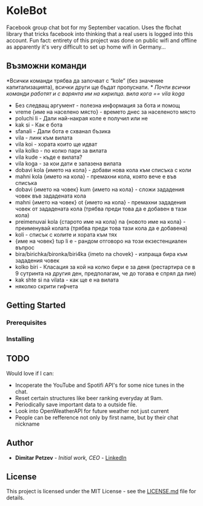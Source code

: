 # KoleBot

Facebook group chat bot for my September vacation. Uses the fbchat library that tricks facebook into thinking that a real users is logged into this account.
Fun fact: entirety of this project was done on public wifi and offline as apparently it's very difficult to set up home wifi in Germany... 

## Възможни команди
 *Всички команди трябва да започват с “kole” (без значение капитализацията), всички други ще бъдат пропуснати.  *
 *Почти всички команди работят и с варянта им на кирилца. вила кога == vila koga*
* Без следващ аргумент - полезна информация за бота и помощ 
* vreme {име на населено място} - времето днес за населеното място
* poluchi li - Дали най-накрая коле е получил или не
* kak si - Как е бота
* sfanali - Дали бота е схванал бъзика
* vila - линк към вилата
* vila koi - хората които ще идват 
* vila kolko - по колко пари за вилата
* vila kude - къде е вилата?
* vila koga - за кои дати е запазена вилата
* dobavi kola {името на кола} - добави нова кола към списъка с коли
* mahni kola {името на кола} - премахни кола, която вече е във списъка
* dobavi {името на човек} kum {името на кола} - сложи зададения човек във зададената кола
* mahni {името на човек} ot {името на кола} - премахни зададения човек от зададената кола (трябва преди това да е добавен в тази кола)
* preimenuvai kola {старото име на кола} na {новото име на кола} - преименувай колата (трябва преди това тази кола да е добавена)
* koli - списък с колите и хората към тях
* {име на човек} tup li e - рандом отговоро на този екзестенциален въпрос
* bira/birichka/bironka/biri4ka {imeto na chovek} - изпраща бира към зададения човек
* kolko biri  - Класация за кой на колко бири е за деня (рестартира се в 9 сутринта на другия ден, предполагам, че до тогава е спрял да пие)
* kak shte si na vilata - как ще е на вилата
* няколко скрити гифчета

## Getting Started

### Prerequisites

### Installing

## TODO

Would love if I can:
* Incoperate the YouTube and Spotifi API's for some nice tunes in the chat. 
* Reset certain structures like beer ranking everyday at 9am. 
* Periodically save important data to a outside file.
* Look into OpenWeatherAPI for future weather not just current
* People can be refference not only by first name, but by their chat nickname

## Author
* **Dimitar Petzev** - *Initial work, CEO* -
[LinkedIn](https://linkedin.com/in/dimitar-petzev-a2b064194/)

## License

This project is licensed under the MIT License - see the [LICENSE.md](LICENSE.md) file for details.


